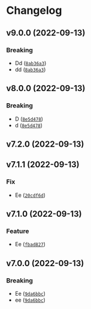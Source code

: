 # Changelog

<!--next-version-placeholder-->

## v9.0.0 (2022-09-13)
### Breaking
* Dd ([`8ab36a3`](https://github.com/Youngmin-An/test-pipeline-as-code/commit/8ab36a3e08dd6dced0d0f39ab9744c89f065f31e))
* dd ([`8ab36a3`](https://github.com/Youngmin-An/test-pipeline-as-code/commit/8ab36a3e08dd6dced0d0f39ab9744c89f065f31e))

## v8.0.0 (2022-09-13)
### Breaking
* D ([`8e5d478`](https://github.com/Youngmin-An/test-pipeline-as-code/commit/8e5d4787564f85c2ad0c6c74ae489d1a63070595))
* d ([`8e5d478`](https://github.com/Youngmin-An/test-pipeline-as-code/commit/8e5d4787564f85c2ad0c6c74ae489d1a63070595))

## v7.2.0 (2022-09-13)


## v7.1.1 (2022-09-13)
### Fix
* Ee ([`20cdf6d`](https://github.com/Youngmin-An/test-pipeline-as-code/commit/20cdf6dac8381b02d3861f0cd355307aa4b1be6c))

## v7.1.0 (2022-09-13)
### Feature
* Ee ([`fbad827`](https://github.com/Youngmin-An/test-pipeline-as-code/commit/fbad8279ea22bf549b79214f15f57ed4c59a5831))

## v7.0.0 (2022-09-13)
### Breaking
* Ee ([`9da6bbc`](https://github.com/Youngmin-An/test-pipeline-as-code/commit/9da6bbc5935d773e53b799ffea34d8788953a343))
* ee ([`9da6bbc`](https://github.com/Youngmin-An/test-pipeline-as-code/commit/9da6bbc5935d773e53b799ffea34d8788953a343))
